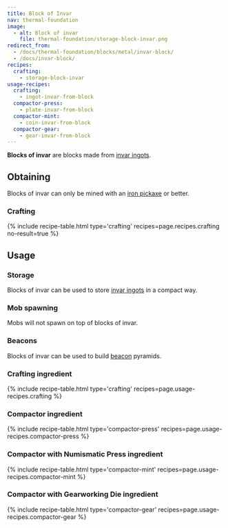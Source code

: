 ```yaml
---
title: Block of Invar
nav: thermal-foundation
image:
  - alt: Block of invar
    file: thermal-foundation/storage-block-invar.png
redirect_from:
  - /docs/thermal-foundation/blocks/metal/invar-block/
  - /docs/invar-block/
recipes:
  crafting:
    - storage-block-invar
usage-recipes:
  crafting:
    - ingot-invar-from-block
  compactor-press:
    - plate-invar-from-block
  compactor-mint:
    - coin-invar-from-block
  compactor-gear:
    - gear-invar-from-block
---
```


**Blocks of invar** are blocks made from [invar ingots](/docs/invar-ingot/).


Obtaining
---------

Blocks of invar can only be mined with an [iron
pickaxe](https://minecraft.gamepedia.com/Pickaxe) or better.

### Crafting
{% include recipe-table.html type='crafting' recipes=page.recipes.crafting no-result=true %}


Usage
-----

### Storage
Blocks of invar can be used to store [invar ingots](/docs/invar-ingot/) in a
compact way.

### Mob spawning
Mobs will not spawn on top of blocks of invar.

### Beacons
Blocks of invar can be used to build
[beacon](https://minecraft.gamepedia.com/Beacon) pyramids.

### Crafting ingredient
{% include recipe-table.html type='crafting' recipes=page.usage-recipes.crafting %}

### Compactor ingredient
{% include recipe-table.html type='compactor-press' recipes=page.usage-recipes.compactor-press %}

### Compactor with Numismatic Press ingredient
{% include recipe-table.html type='compactor-mint' recipes=page.usage-recipes.compactor-mint %}

### Compactor with Gearworking Die ingredient
{% include recipe-table.html type='compactor-gear' recipes=page.usage-recipes.compactor-gear %}
